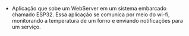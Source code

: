 - Aplicação que sobe um WebServer em um sistema embarcado chamado ESP32. Essa aplicação se comunica por meio do wi-fi, monitorando a temperatura de um forno e enviando notificações para um serviço.
